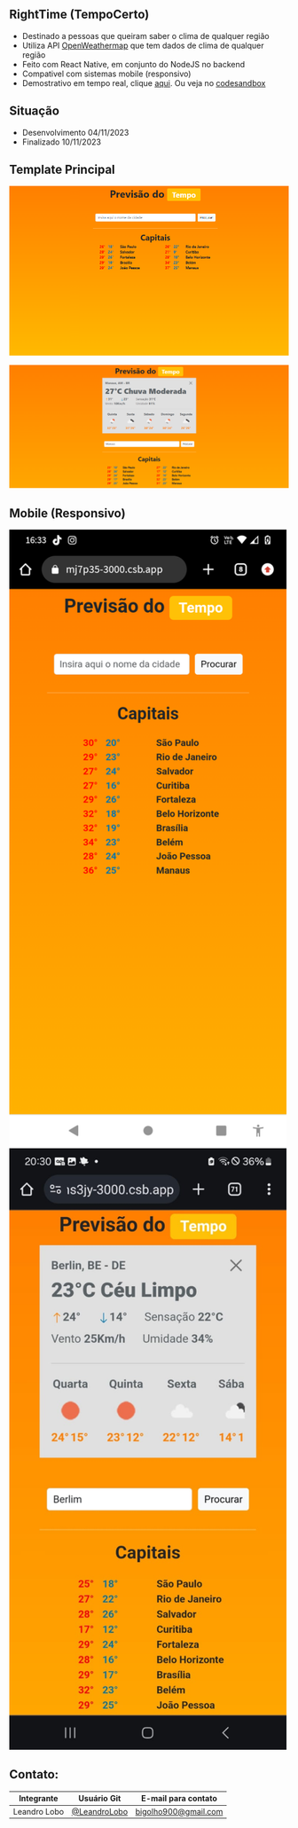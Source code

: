 ## RightTime (TempoCerto)
- Destinado a pessoas que queiram saber o clima de qualquer região
- Utiliza API [OpenWeathermap](https://openweathermap.org/) que tem dados de clima de qualquer região
- Feito com React Native, em conjunto do NodeJS no backend
- Compativel com sistemas mobile (responsivo)
- Demostrativo em tempo real, clique [aqui](https://khs3jy-3000.csb.app/). Ou veja no [codesandbox](https://codesandbox.io/p/devtool/preview/leandro305/TempoCerto/draft/condescending-austin?task=start&port=3000&redirect=true&utm_source=gh_app)

## Situação
- Desenvolvimento 04/11/2023
- Finalizado 10/11/2023

## Template Principal
![](./assets/repository/template-pc.png)

![](./assets/repository/template-pc-fields-open.png)

## Mobile (Responsivo)
<img src="./assets/repository/template-mob.png" width="500">

<img src="./assets/repository/template-mob-fields-open.jpeg" width="500">

## Contato:
| Integrante | Usuário Git | E-mail para contato |
| --- | --- | --- |
| Leandro Lobo | [@LeandroLobo](https://github.com/bigolho16) | bigolho900@gmail.com |
